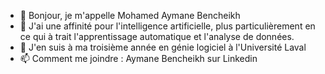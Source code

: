 - 👋 Bonjour, je m'appelle Mohamed Aymane Bencheikh
- 👀 J'ai une affinité pour l'intelligence artificielle, plus particulièrement en ce qui à trait l'apprentissage automatique et l'analyse de données.
- 🌱 J'en suis à ma troisième année en génie logiciel à l'Université Laval
- 📫 Comment me joindre : Aymane Bencheikh sur Linkedin
<!---
gexo173/gexo173 is a ✨ special ✨ repository because its `README.md` (this file) appears on your GitHub profile.
You can click the Preview link to take a look at your changes.
--->
